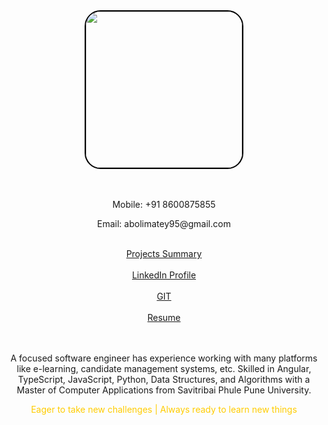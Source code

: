 <div style="height:500px">
    <div>
      <div>
        <center>
          <img src="/images/my_pic.jpg" style="width:250px;border-radius:10%;border:2px solid #000;">
        </center>
      </div>
      <div style="text-align:center;">
        <br><br>
        <p>Mobile: +91 8600875855</p>
        <p>Email: abolimatey95@gmail.com</p>
        <br>
        <a href="https://bit.ly/3hZSZPe" target="_blank">Projects Summary</a><br><br>
        <a href="https://www.linkedin.com/in/abolimatey"  target="_blank">LinkedIn Profile</a> <br><br>
        <a href="https://github.com/AboliMatey?tab=repositories"  target="_blank">GIT</a><br><br>
        <a href="https://bit.ly/3c5O2AH"  target="_blank">Resume</a>
        <br><br>
      </div>
    </div>
    <br>
    <div style="text-align:center;">
      <p>A focused software engineer has experience working with many platforms like e-learning, candidate management systems, etc. Skilled in Angular, TypeScript, JavaScript, Python, Data Structures, and Algorithms with a Master of Computer Applications from Savitribai Phule Pune University.</p>
      <p style="color:#ffcc00">Eager to take new challenges  |  Always ready to learn new things  </p>
    </div>
</div>